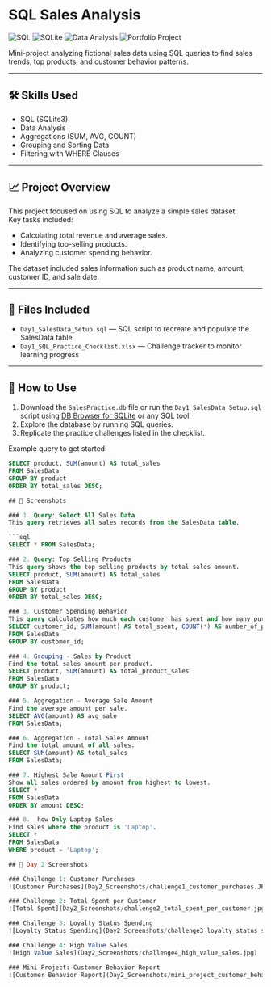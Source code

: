 # SQL Sales Analysis

![SQL](https://img.shields.io/badge/Language-SQL-blue)
![SQLite](https://img.shields.io/badge/Database-SQLite-green)
![Data Analysis](https://img.shields.io/badge/Skill-Data_Analysis-lightgrey)
![Portfolio Project](https://img.shields.io/badge/Project_Type-Portfolio-orange)
  
Mini-project analyzing fictional sales data using SQL queries to find sales trends, top products, and customer behavior patterns.

---

## 🛠️ Skills Used
- SQL (SQLite3)
- Data Analysis
- Aggregations (SUM, AVG, COUNT)
- Grouping and Sorting Data
- Filtering with WHERE Clauses

---

## 📈 Project Overview
This project focused on using SQL to analyze a simple sales dataset.  
Key tasks included:
- Calculating total revenue and average sales.
- Identifying top-selling products.
- Analyzing customer spending behavior.

The dataset included sales information such as product name, amount, customer ID, and sale date.

---

## 📂 Files Included
- `Day1_SalesData_Setup.sql` — SQL script to recreate and populate the SalesData table
- `Day1_SQL_Practice_Checklist.xlsx` — Challenge tracker to monitor learning progress

---

## 🚀 How to Use
1. Download the `SalesPractice.db` file or run the `Day1_SalesData_Setup.sql` script using [DB Browser for SQLite](https://sqlitebrowser.org/) or any SQL tool.
2. Explore the database by running SQL queries.
3. Replicate the practice challenges listed in the checklist.

Example query to get started:
```sql
SELECT product, SUM(amount) AS total_sales
FROM SalesData
GROUP BY product
ORDER BY total_sales DESC;

## 📸 Screenshots

### 1. Query: Select All Sales Data
This query retrieves all sales records from the SalesData table.

```sql
SELECT * FROM SalesData;

### 2. Query: Top Selling Products
This query shows the top-selling products by total sales amount.
SELECT product, SUM(amount) AS total_sales
FROM SalesData
GROUP BY product
ORDER BY total_sales DESC;

### 3. Customer Spending Behavior
This query calculates how much each customer has spent and how many purchases they made.
SELECT customer_id, SUM(amount) AS total_spent, COUNT(*) AS number_of_purchases
FROM SalesData
GROUP BY customer_id;

### 4. Grouping - Sales by Product
Find the total sales amount per product.
SELECT product, SUM(amount) AS total_product_sales
FROM SalesData
GROUP BY product;

### 5. Aggregation - Average Sale Amount
Find the average amount per sale.
SELECT AVG(amount) AS avg_sale
FROM SalesData;

### 6. Aggregation - Total Sales Amount
Find the total amount of all sales.
SELECT SUM(amount) AS total_sales
FROM SalesData;

### 7. Highest Sale Amount First
Show all sales ordered by amount from highest to lowest.
SELECT *
FROM SalesData
ORDER BY amount DESC;

### 8.  how Only Laptop Sales
Find sales where the product is 'Laptop'.
SELECT *
FROM SalesData
WHERE product = 'Laptop';

## 📸 Day 2 Screenshots

### Challenge 1: Customer Purchases
![Customer Purchases](Day2_Screenshots/challenge1_customer_purchases.JPG)

### Challenge 2: Total Spent per Customer
![Total Spent](Day2_Screenshots/challenge2_total_spent_per_customer.jpg)

### Challenge 3: Loyalty Status Spending
![Loyalty Status Spending](Day2_Screenshots/challenge3_loyalty_status_spending.jpg)

### Challenge 4: High Value Sales
![High Value Sales](Day2_Screenshots/challenge4_high_value_sales.jpg)

### Mini Project: Customer Behavior Report
![Customer Behavior Report](Day2_Screenshots/mini_project_customer_behavior_report.jpg)

